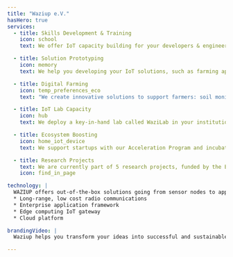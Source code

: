 ```yaml
---
title: "Waziup e.V." 
hasHero: true
services:
  - title: Skills Development & Training
    icon: school
    text: We offer IoT capacity building for your developers & engineers. We organize hackathons and bootcamps on your premises.

  - title: Solution Prototyping
    icon: memory
    text: We help you developing your IoT solutions, such as farming applications. We developed a full stack technology to support your applications.

  - title: Digital Farming
    icon: temp_preferences_eco 
    text: "We create innovative solutions to support farmers: soil monitoring, livestock monitoring, water quality just to name a few."

  - title: IoT Lab Capacity
    icon: hub
    text: We deploy a key-in-hand lab called WaziLab in your institution. WaziLab is a complete package with hardware, software, training and services.

  - title: Ecosystem Boosting
    icon: home_iot_device
    text: We support startups with our Acceleration Program and incubate with technical bootcamps, networking activities, and business development.

  - title: Research Projects
    text: We are currently part of 5 research projects, funded by the European Commission and the German BMBF.
    icon: find_in_page

technology: |
  WAZIUP offers out-of-the-box solutions going from sensor nodes to applications. Our solutions are particularly adapted to tough conditions with low power, and long-range applications.
  * Long-range, low cost radio communications
  * Enterprise application framework
  * Edge computing IoT gateway
  * Cloud platform

brandingVideo: |
  Waziup helps you transform your ideas into successful and sustainable businesses!

---
```


